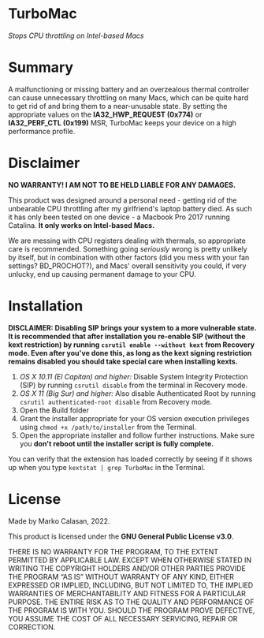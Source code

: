 # TurboMac
*Stops CPU throttling on Intel-based Macs*

# Summary
A malfunctioning or missing battery and an overzealous thermal controller can cause unnecessary throttling on many Macs, which can be quite hard to get rid of and bring them to a near-unusable state. By setting the appropriate values on the **IA32_HWP_REQUEST (0x774)** or **IA32_PERF_CTL (0x199)** MSR, TurboMac keeps your device on a high performance profile.

# Disclaimer
**NO WARRANTY! I AM NOT TO BE HELD LIABLE FOR ANY DAMAGES.**

This product was designed around a personal need - getting rid of the unbearable CPU throttling after my girlfriend's laptop battery died. As such it has only been tested on one device - a Macbook Pro 2017 running Catalina. **It only works on Intel-based Macs.**

We are messing with CPU registers dealing with thermals, so appropriate care is recommended. Something going *seriously* wrong is pretty unlikely by itself, but in combination with other factors (did you mess with your fan settings? BD_PROCHOT?), and Macs' overall sensitivity you could, if very unlucky, end up causing permanent damage to your CPU.

# Installation
**DISCLAIMER: Disabling SIP brings your system to a more vulnerable state. It is recommended that after installation you re-enable SIP (without the kext restriction) by running `csrutil enable --without kext` from Recovery mode. Even after you've done this, as long as the kext signing restriction remains disabled you should take special care when installing kexts.**

1. *OS X 10.11 (El Capitan) and higher:* Disable System Integrity Protection (SIP) by running `csrutil disable` from the terminal in Recovery mode.
2. *OS X 11 (Big Sur) and higher:* Also disable Authenticated Root by running `csrutil authenticated-root disable` from Recovery mode.
3. Open the Build folder
4. Grant the installer appropriate for your OS version execution privileges using `chmod +x /path/to/installer` from the Terminal.
5. Open the appropriate installer and follow further instructions. Make sure you **don't reboot until the installer script is fully complete.**

You can verify that the extension has loaded correctly by seeing if it shows up when you type `kextstat | grep TurboMac` in the Terminal.

# License
Made by Marko Calasan, 2022.

This product is licensed under the **GNU General Public License v3.0**.

THERE IS NO WARRANTY FOR THE PROGRAM, TO THE EXTENT PERMITTED BY APPLICABLE LAW. EXCEPT WHEN OTHERWISE STATED IN WRITING THE COPYRIGHT HOLDERS AND/OR OTHER PARTIES PROVIDE THE PROGRAM “AS IS” WITHOUT WARRANTY OF ANY KIND, EITHER EXPRESSED OR IMPLIED, INCLUDING, BUT NOT LIMITED TO, THE IMPLIED WARRANTIES OF MERCHANTABILITY AND FITNESS FOR A PARTICULAR PURPOSE. THE ENTIRE RISK AS TO THE QUALITY AND PERFORMANCE OF THE PROGRAM IS WITH YOU. SHOULD THE PROGRAM PROVE DEFECTIVE, YOU ASSUME THE COST OF ALL NECESSARY SERVICING, REPAIR OR CORRECTION.
